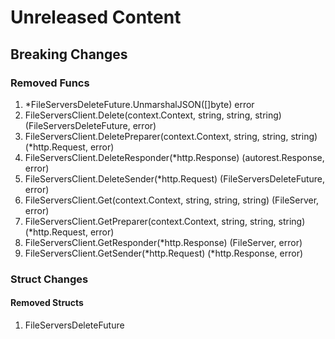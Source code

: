 # Unreleased Content

## Breaking Changes

### Removed Funcs

1. *FileServersDeleteFuture.UnmarshalJSON([]byte) error
1. FileServersClient.Delete(context.Context, string, string, string) (FileServersDeleteFuture, error)
1. FileServersClient.DeletePreparer(context.Context, string, string, string) (*http.Request, error)
1. FileServersClient.DeleteResponder(*http.Response) (autorest.Response, error)
1. FileServersClient.DeleteSender(*http.Request) (FileServersDeleteFuture, error)
1. FileServersClient.Get(context.Context, string, string, string) (FileServer, error)
1. FileServersClient.GetPreparer(context.Context, string, string, string) (*http.Request, error)
1. FileServersClient.GetResponder(*http.Response) (FileServer, error)
1. FileServersClient.GetSender(*http.Request) (*http.Response, error)

### Struct Changes

#### Removed Structs

1. FileServersDeleteFuture
